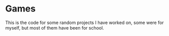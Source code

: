 # Games

This is the code for some random projects I have worked on, some were for myself, 
but most of them have been for school.
